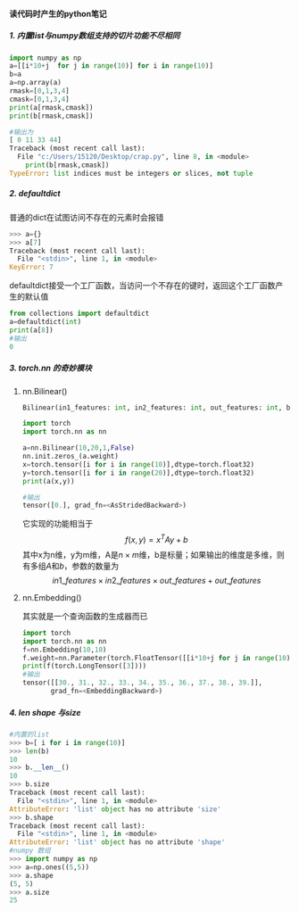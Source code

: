 #### 读代码时产生的python笔记

##### 1.  内置list与numpy数组支持的切片功能不尽相同

```python
import numpy as np
a=[[i*10+j  for j in range(10)] for i in range(10)]
b=a
a=np.array(a)
rmask=[0,1,3,4]
cmask=[0,1,3,4]
print(a[rmask,cmask])
print(b[rmask,cmask])

#输出为
[ 0 11 33 44]
Traceback (most recent call last):
  File "c:/Users/15120/Desktop/crap.py", line 8, in <module>
    print(b[rmask,cmask])
TypeError: list indices must be integers or slices, not tuple
```

##### 2. defaultdict

普通的dict在试图访问不存在的元素时会报错

```python
>>> a={}
>>> a[7]
Traceback (most recent call last):
  File "<stdin>", line 1, in <module>
KeyError: 7
```

defaultdict接受一个工厂函数，当访问一个不存在的键时，返回这个工厂函数产生的默认值

```python
from collections import defaultdict
a=defaultdict(int)
print(a[8])
#输出
0
```

##### 3. torch.nn 的奇妙模块

1. nn.Bilinear()

   ```python
   Bilinear(in1_features: int, in2_features: int, out_features: int, bias: bool)
   
   import torch
   import torch.nn as nn
   
   a=nn.Bilinear(10,20,1,False)
   nn.init.zeros_(a.weight)
   x=torch.tensor([i for i in range(10)],dtype=torch.float32)
   y=torch.tensor([i for i in range(20)],dtype=torch.float32)
   print(a(x,y))
   
   #输出
   tensor([0.], grad_fn=<AsStridedBackward>)
   ```

   它实现的功能相当于
   $$
   f(x,y)=x^TAy+b
   $$
   其中x为n维，y为m维，A是$n\times m$维，b是标量；如果输出的维度是多维，则有多组$A$和$b$，参数的数量为
   $$
   in1\_features\times in2\_features \times out\_features+out\_features
   $$
   
2. nn.Embedding()

   其实就是一个查询函数的生成器而已

   ```python
   import torch
   import torch.nn as nn
   f=nn.Embedding(10,10)
   f.weight=nn.Parameter(torch.FloatTensor([[i*10+j for j in range(10)] for i in range(10)]))
   print(f(torch.LongTensor([3])))
   #输出
   tensor([[30., 31., 32., 33., 34., 35., 36., 37., 38., 39.]],
          grad_fn=<EmbeddingBackward>)
   ```


##### 4. len shape 与size

```python
#内置的list
>>> b=[ i for i in range(10)]
>>> len(b)
10
>>> b.__len__()
10
>>> b.size
Traceback (most recent call last):
  File "<stdin>", line 1, in <module>
AttributeError: 'list' object has no attribute 'size'
>>> b.shape
Traceback (most recent call last):
  File "<stdin>", line 1, in <module>
AttributeError: 'list' object has no attribute 'shape'
#numpy 数组
>>> import numpy as np
>>> a=np.ones((5,5))
>>> a.shape
(5, 5)
>>> a.size
25
```

<script type="text/javascript" async src="https://cdn.mathjax.org/mathjax/latest/MathJax.js?config=TeX-MML-AM_CHTML">
